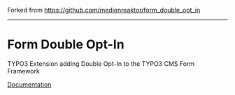 Forked from https://github.com/medienreaktor/form_double_opt_in

---

# Form Double Opt-In

TYPO3 Extension adding Double Opt-In to the TYPO3 CMS Form Framework

[Documentation](https://docs.typo3.org/p/linawolf/form_double_opt_in/main/en-us/)
